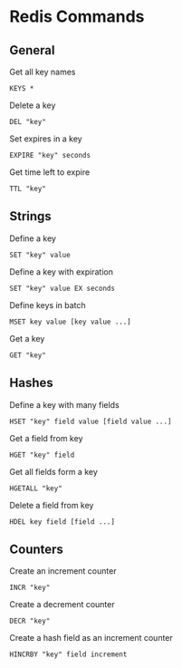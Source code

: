 # Redis Commands

## General
Get all key names
```
KEYS *
```

Delete a key
```
DEL "key"
```

Set expires in a key
```
EXPIRE "key" seconds
```

Get time left to expire
```
TTL "key"
```




## Strings

Define a key
```
SET "key" value
```

Define a key with expiration
```
SET "key" value EX seconds
```

Define keys in batch
```
MSET key value [key value ...]
```

Get a key
```
GET "key"
```

## Hashes
Define a key with many fields
```
HSET "key" field value [field value ...]
```

Get a field from key
```
HGET "key" field
```

Get all fields form a key
```
HGETALL "key"
```

Delete a field from key
```
HDEL key field [field ...]
```

## Counters
Create an increment counter
```
INCR "key"
```

Create a decrement counter
```
DECR "key"
```

Create a hash field as an increment counter
```
HINCRBY "key" field increment
```

